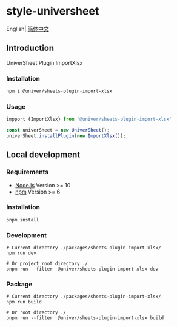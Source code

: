 # style-universheet

English| [简体中文](./README-zh.md)

## Introduction

UniverSheet Plugin ImportXlsx

### Installation

```bash
npm i @univer/sheets-plugin-import-xlsx
```

### Usage

```js
impport {ImportXlsx} from '@univer/sheets-plugin-import-xlsx'

const univerSheet = new UniverSheet();
univerSheet.installPlugin(new ImportXlsx());
```

## Local development

### Requirements

-   [Node.js](https://nodejs.org/en/) Version >= 10
-   [npm](https://www.npmjs.com/) Version >= 6

### Installation

```
pnpm install
```

### Development

```
# Current directory ./packages/sheets-plugin-import-xlsx/
npm run dev

# Or project root directory ./
pnpm run --filter  @univer/sheets-plugin-import-xlsx dev
```

### Package

```
# Current directory ./packages/sheets-plugin-import-xlsx/
npm run build

# Or root directory ./
pnpm run --filter  @univer/sheets-plugin-import-xlsx build
```
